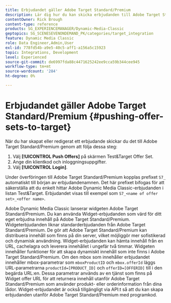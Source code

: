 ```yaml
---
title: Erbjudandet gäller Adobe Target Standard/Premium
description: Lär dig hur du kan skicka erbjudanden till Adobe Target Standard/Premium från Adobe Dynamic Media Classic.
contentOwner: Rick Brough
content-type: reference
products: SG_EXPERIENCEMANAGER/Dynamic-Media-Classic
geptopics: SG_SCENESEVENONDEMAND_PK/categories/target_integration
feature: Dynamic Media Classic
role: Data Engineer,Admin,User
exl-id: 778fd54b-a9e5-40c5-aff1-a156a5c15923
topic: Integrations, Development
level: Experienced
source-git-commit: de6997fda88c4471625242ee9cca59b344cee945
workflow-type: tm+mt
source-wordcount: '284'
ht-degree: 0%

---
```


# Erbjudandet gäller Adobe Target Standard/Premium {#pushing-offer-sets-to-target}

När du har skapat eller redigerat ett erbjudande skickar du det till Adobe Target Standard/Premium genom att följa dessa steg:

1. Välj **[!UICONTROL Push Offers]** på skärmen Test&amp;Target Offer Set.
1. Ange din klientkod och inloggningsuppgifter.
1. Välj **[!UICONTROL Login]**.

Under överföringen till Adobe Target Standard/Premium kopplas prefixet `S7_` automatiskt till början av erbjudandenamnen. Det här prefixet bifogas för att säkerställa att du enkelt hittar Adobe Dynamic Media Classic-erbjudanden i listan Test&amp;Target. Erbjudandet visas till exempel som `S7_<name of offer set>_<offer name>`.

Adobe Dynamic Media Classic lanserar widgeten Adobe Target Standard/Premium. Du kan använda Widget-erbjudanden som värd för ditt eget erbjudna innehåll på Adobe Target Standard/Premium. Widgeterbjudanden liknar standarderbjudanden från Adobe Target Standard/Premium. De gör att Adobe Target Standard/Premium kan distribuera innehåll som finns på din server, vilket möjliggör mer sofistikerad och dynamisk användning. Widget-erbjudanden kan hämta innehåll från en URL, cachelagra och leverera innehållet i ungefär två timmar. Widgeten innehåller funktioner för att skapa dynamiskt innehåll som inte finns i Adobe Target Standard/Premium. Om den mbox som innehåller erbjudandet innehåller mbox-parametrar som `mboxProductID` och `mbox.offerId` läggs URL-parametrarna `productId=[PRODUCT_ID]` och `offerID=[OFFERID]` till i den begärda URL:en. Dessa parametrar används av en tjänst som finns på Widget offer URL för att returnera innehåll utanför Adobe Target Standard/Premium som använder produkt- eller orderinformation från dina lådor. Widget-erbjudandet är också tillgängligt via API:t så att du kan skapa erbjudanden utanför Adobe Target Standard/Premium med programkod.
